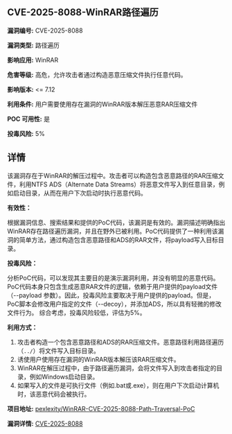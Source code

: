 ## CVE-2025-8088-WinRAR路径遍历

**漏洞编号:** CVE-2025-8088

**漏洞类型:** 路径遍历

**影响应用:** WinRAR

**危害等级:** 高危，允许攻击者通过构造恶意压缩文件执行任意代码。

**影响版本:** <= 7.12

**利用条件:** 用户需要使用存在漏洞的WinRAR版本解压恶意RAR压缩文件

**POC 可用性:** 是

**投毒风险:** 5%

## 详情

该漏洞存在于WinRAR的解压过程中。攻击者可以构造包含恶意路径的RAR压缩文件，利用NTFS ADS（Alternate Data Streams）将恶意文件写入到任意目录，例如启动目录，从而在用户下次启动时执行恶意代码。 

**有效性：**

根据漏洞信息、搜索结果和提供的PoC代码，该漏洞是有效的。漏洞描述明确指出WinRAR存在路径遍历漏洞，并且在野外已被利用。PoC代码提供了一种利用该漏洞的简单方法，通过构造包含恶意路径和ADS的RAR文件，将payload写入目标目录。

**投毒风险：**

分析PoC代码，可以发现其主要目的是演示漏洞利用，并没有明显的恶意代码。PoC代码本身只包含生成恶意RAR文件的逻辑，依赖于用户提供的payload文件（--payload 参数）。因此，投毒风险主要取决于用户提供的payload。但是，PoC脚本会修改用户指定的文件（--decoy），并添加ADS，所以具有轻微的修改文件行为。 综合考虑，投毒风险较低，评估为5%。

**利用方式：**

1.  攻击者构造一个包含恶意路径和ADS的RAR压缩文件。恶意路径利用路径遍历（`../`）将文件写入目标目录。
2.  诱使用户使用存在漏洞的WinRAR版本解压该RAR压缩文件。
3.  WinRAR在解压过程中，由于路径遍历漏洞，会将文件写入到攻击者指定的目录，例如Windows启动目录。
4.  如果写入的文件是可执行文件（例如.bat或.exe），则在用户下次启动计算机时，该恶意代码会被执行。

**项目地址:** [pexlexity/WinRAR-CVE-2025-8088-Path-Traversal-PoC](https://github.com/pexlexity/WinRAR-CVE-2025-8088-Path-Traversal-PoC)

**漏洞详情:** [CVE-2025-8088](https://nvd.nist.gov/vuln/detail/CVE-2025-8088)